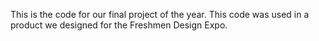 This is the code for our final project of the year.
This code was used in a product we designed for the Freshmen Design Expo.
